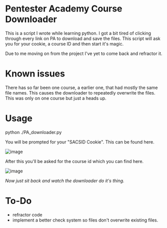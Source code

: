 # Pentester Academy Course Downloader

This is a script I wrote while learning python.
I got a bit tired of clicking through every link on PA to download and save the files.
This script will ask you for your cookie, a course ID and then start it's magic.

Due to me moving on from the project I've yet to come back and refractor it.

# Known issues
There has so far been one course, a earlier one, that had mostly the same file names.
This causes the downloader to repeatedly overwrite the files.
This was only on one course but just a heads up.

# Usage
python ./PA_downloader.py

You will be prompted for your "SACSID Cookie". This can be found here.

![image](https://user-images.githubusercontent.com/73809165/158204190-04b541b4-7d7f-48e3-9a7c-2cec7d2a744e.png)

After this you'll be asked for the course id which you can find here.

![image](https://user-images.githubusercontent.com/73809165/158204305-98c61869-9c3b-452b-82e5-184f85eb0de7.png)

*Now just sit back and watch the downloader do it's thing.*


# To-Do
- refractor code
- implement a better check system so files don't overwrite existing files.
